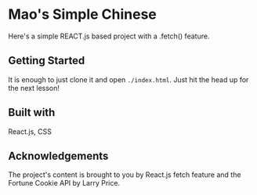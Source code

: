# Mao's Simple Chinese

Here's a simple REACT.js based project with a .fetch() feature.

## Getting Started

It is enough to just clone it and open ```./index.html```. Just hit the head up for the next lesson!

## Built with

React.js, CSS


## Acknowledgements

The project's content is brought to you by React.js fetch feature and the Fortune Cookie API by Larry Price.
